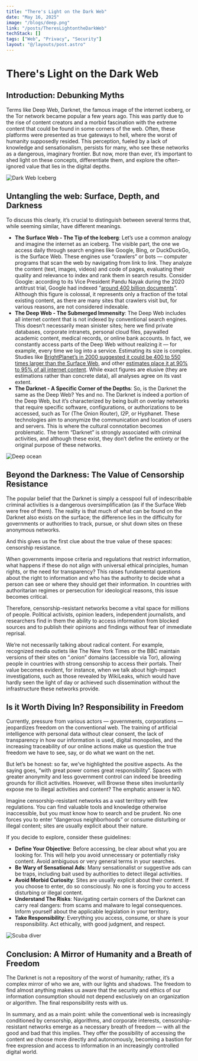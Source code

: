 ```yaml
---
title: "There's Light on the Dark Web"
date: "May 16, 2025"
image: "/blogs/deep.png"
link: "/posts/TheresLightontheDarkWeb"
techStack: []
tags: ["Web", "Privacy", "Security"]
layout: "@/layouts/post.astro"
---
```


# There's Light on the Dark Web

## Introduction: Debunking Myths
Terms like Deep Web, Darknet, the famous image of the internet iceberg, or the Tor network became popular a few years ago. This was partly due to the rise of content creators and a morbid fascination with the extreme content that could be found in some corners of the web. Often, these platforms were presented as true gateways to hell, where the worst of humanity supposedly resided. This perception, fueled by a lack of knowledge and sensationalism, persists for many, who see these networks as a dangerous, imaginary frontier. But now, more than ever, it’s important to shed light on these concepts, differentiate them, and explore the often-ignored value that lies in the digital depths.


<img src="https://miro.medium.com/v2/resize:fit:640/format:webp/1*ABT_3qP6wiczFWHWzD8htA.jpeg" alt="Dark Web Iceberg">



## Untangling the web: Surface, Depth, and Darkness
To discuss this clearly, it’s crucial to distinguish between several terms that, while seeming similar, have different meanings.

* **The Surface Web - The Tip of the Iceberg**: Let’s use a common analogy and imagine the internet as an iceberg. The visible part, the one we access daily through search engines like Google, Bing, or DuckDuckGo, is the Surface Web. These engines use “crawlers” or bots — computer programs that scan the web by navigating from link to link. They analyze the content (text, images, videos) and code of pages, evaluating their quality and relevance to index and rank them in search results. Consider Google: according to its Vice President Pandu Nayak during the 2020 antitrust trial, Google had indexed “[around 400 billion documents](https://zyppy.com/seo/google-index-size/)”. Although this figure is colossal, it represents only a fraction of the total existing content, as there are many sites that crawlers visit but, for various reasons, are not considered indexable.
* **The Deep Web - The Submerged Immensity**: The Deep Web includes all internet content that is not indexed by conventional search engines. This doesn’t necessarily mean sinister sites; here we find private databases, corporate intranets, personal cloud files, paywalled academic content, medical records, or online bank accounts. In fact, we constantly access parts of the Deep Web without realizing it — for example, every time we log into a service. Estimating its size is complex. Studies like [BrightPlanet’s in 2000 suggested it could be 400 to 550 times larger than the Surface Web](https://guides.stlcc.edu/deepweb), and other [estimates place it at 90% to 95% of all internet content](https://cs.unibo.it/~cianca/wwwpages/cdd/deepweb.pdf). While exact figures are elusive (they are estimations rather than concrete data), all analyses agree on its vast extent.
* **The Darknet - A Specific Corner of the Depths**: So, is the Darknet the same as the Deep Web? Yes and no. The Darknet is indeed a portion of the Deep Web, but it’s characterized by being built on overlay networks that require specific software, configurations, or authorizations to be accessed, such as Tor (The Onion Router), I2P, or Hyphanet. These technologies aim to anonymize the communication and location of users and servers. This is where the cultural connotation becomes problematic. The term “Darknet” is strongly associated with criminal activities, and although these exist, they don’t define the entirety or the original purpose of these networks.

<img src="https://miro.medium.com/v2/resize:fit:640/format:webp/1*SBcTxxAd-hCYO3IM4-yzHA.jpeg" alt="Deep ocean">

## Beyond the Darkness: The Value of Censorship Resistance
The popular belief that the Darknet is simply a cesspool full of indescribable criminal activities is a dangerous oversimplification (as if the Surface Web were free of them). The reality is that much of what can be found on the Darknet also exists on the surface; the difference lies in the difficulty for governments or authorities to track, pursue, or shut down sites on these anonymous networks.

And this gives us the first clue about the true value of these spaces: censorship resistance.

When governments impose criteria and regulations that restrict information, what happens if these do not align with universal ethical principles, human rights, or the need for transparency? This raises fundamental questions about the right to information and who has the authority to decide what a person can see or where they should get their information. In countries with authoritarian regimes or persecution for ideological reasons, this issue becomes critical.

Therefore, censorship-resistant networks become a vital space for millions of people. Political activists, opinion leaders, independent journalists, and researchers find in them the ability to access information from blocked sources and to publish their opinions and findings without fear of immediate reprisal.

We’re not necessarily talking about radical content. For example, recognized media outlets like The New York Times or the BBC maintain versions of their sites on “.onion” domains (accessible via Tor), allowing people in countries with strong censorship to access their portals. Their value becomes evident, for instance, when we talk about high-impact investigations, such as those revealed by WikiLeaks, which would have hardly seen the light of day or achieved such dissemination without the infrastructure these networks provide.

## Is it Worth Diving In? Responsibility in Freedom
Currently, pressure from various actors — governments, corporations — jeopardizes freedom on the conventional web. The training of artificial intelligence with personal data without clear consent, the lack of transparency in how our information is used, digital monopolies, and the increasing traceability of our online actions make us question the true freedom we have to see, say, or do what we want on the net.

But let’s be honest: so far, we’ve highlighted the positive aspects. As the saying goes, “with great power comes great responsibility”. Spaces with greater anonymity and less government control can indeed be breeding grounds for illicit activities. However, will Browse these sites involuntarily expose me to illegal activities and content? The emphatic answer is NO.

Imagine censorship-resistant networks as a vast territory with few regulations. You can find valuable tools and knowledge otherwise inaccessible, but you must know how to search and be prudent. No one forces you to enter “dangerous neighborhoods” or consume disturbing or illegal content; sites are usually explicit about their nature.

If you decide to explore, consider these guidelines:

* **Define Your Objective**: Before accessing, be clear about what you are looking for. This will help you avoid unnecessary or potentially risky content. Avoid ambiguous or very general terms in your searches.
* **Be Wary of Sensational Ads**: Many sensationalist or suggestive ads can be traps, including bait used by authorities to detect illegal activities.
* **Avoid Morbid Curiosity**: Sites are usually explicit about their content. If you choose to enter, do so consciously. No one is forcing you to access disturbing or illegal content.
* **Understand The Risks**: Navigating certain corners of the Darknet can carry real dangers: from scams and malware to legal consequences. Inform yourself about the applicable legislation in your territory.
* **Take Responsibility**: Everything you access, consume, or share is your responsibility. Act ethically, with good judgment, and respect.

<img src="https://miro.medium.com/v2/resize:fit:640/format:webp/1*y9JSepOSgib8-JGzFjrN3w.jpeg" alt="Scuba diver">

## Conclusion: A Mirror of Humanity and a Breath of Freedom
The Darknet is not a repository of the worst of humanity; rather, it’s a complex mirror of who we are, with our lights and shadows. The freedom to find almost anything makes us aware that the security and ethics of our information consumption should not depend exclusively on an organization or algorithm. The final responsibility rests with us.

In summary, and as a main point: while the conventional web is increasingly conditioned by censorship, algorithms, and corporate interests, censorship-resistant networks emerge as a necessary breath of freedom — with all the good and bad that this implies. They offer the possibility of accessing the content _we_ choose more directly and autonomously, becoming a bastion for free expression and access to information in an increasingly controlled digital world.
